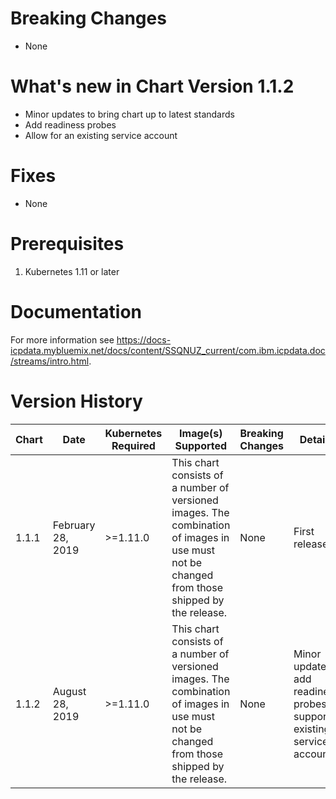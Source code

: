 # Breaking Changes
* None

# What's new in Chart Version 1.1.2
 
* Minor updates to bring chart up to latest standards
* Add readiness probes
* Allow for an existing service account

# Fixes
* None

# Prerequisites
1. Kubernetes 1.11 or later

# Documentation
For more information see https://docs-icpdata.mybluemix.net/docs/content/SSQNUZ_current/com.ibm.icpdata.doc/streams/intro.html.

# Version History

| Chart | Date               | Kubernetes Required | Image(s) Supported | Breaking Changes | Details |
| ----- | ------------------ | ------------------- | ------------------ | ---------------- | ------- |
| 1.1.1 | February 28, 2019  | >=1.11.0            | This chart consists of a number of versioned images. The combination of images in use must not be changed from those shipped by the release.                   | None             | First release
| 1.1.2 | August 28, 2019  | >=1.11.0            | This chart consists of a number of versioned images. The combination of images in use must not be changed from those shipped by the release.                   | None             | Minor updates, add readiness probes, support existing service account

